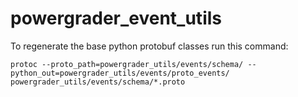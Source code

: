 # powergrader_event_utils

To regenerate the base python protobuf classes run this command:
```
protoc --proto_path=powergrader_utils/events/schema/ --python_out=powergrader_utils/events/proto_events/ powergrader_utils/events/schema/*.proto
```